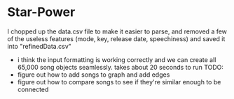 # Star-Power
I chopped up the data.csv file to make it easier to parse, and removed a few of the useless features (mode, key, release date, speechiness)
and saved it into "refinedData.csv"
- i think the input formatting is working correctly and we can create all 65,000 song objects seamlessly. takes about 20 seconds to run
TODO:
- figure out how to add songs to graph and add edges
- figure out how to compare songs to see if they're similar enough to be connected